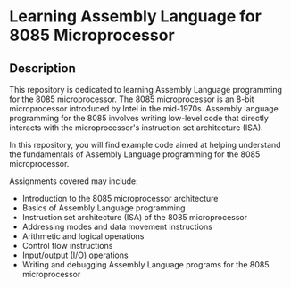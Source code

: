 # Learning Assembly Language for 8085 Microprocessor

## Description

This repository is dedicated to learning Assembly Language programming for the 8085 microprocessor. The 8085 microprocessor is an 8-bit microprocessor introduced by Intel in the mid-1970s. Assembly language programming for the 8085 involves writing low-level code that directly interacts with the microprocessor's instruction set architecture (ISA).

In this repository, you will find example code aimed at helping understand the fundamentals of Assembly Language programming for the 8085 microprocessor.

Assignments covered may include:

- Introduction to the 8085 microprocessor architecture
- Basics of Assembly Language programming
- Instruction set architecture (ISA) of the 8085 microprocessor
- Addressing modes and data movement instructions
- Arithmetic and logical operations
- Control flow instructions
- Input/output (I/O) operations
- Writing and debugging Assembly Language programs for the 8085 microprocessor

